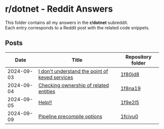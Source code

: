 # r/dotnet - Reddit Answers

This folder contains all my answers in the **r/dotnet** subreddit.  
Each entry corresponds to a Reddit post with the related code snippets.

## Posts

| Date       | Title                                                                             | Repository folder                                   |
|------------|-----------------------------------------------------------------------------------|-----------------------------------------------|
| 2024-09-03 | [I don't understand the point of keyed services](https://www.reddit.com/r/dotnet/comments/1f80jd8/i_dont_understand_the_point_of_keyed_services/) | [1f80jd8](./1f80jd8)          |
| 2024-09-04 | [Checking ownership of related entities](https://www.reddit.com/r/dotnet/comments/1f8na19/checking_ownership_of_related_entities/) | [1f8na19](./1f8na19)          |
| 2024-09-05 | [Help!!](https://www.reddit.com/r/dotnet/comments/1f9e2l5/help/) | [1f9e2l5](./1f9e2l5)          |
| 2024-09-09 | [Pipeline precompile options](https://www.reddit.com/r/dotnet/comments/1fcivu0/pipeline_precompile_options/) | [1fcivu0](./1fcivu0)          |
